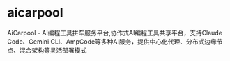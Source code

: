 # aicarpool
AiCarpool - AI编程工具拼车服务平台,协作式AI编程工具共享平台，支持Claude Code、Gemini CLI、AmpCode等多种AI服务，提供中心化代理、分布式边缘节点、混合架构等灵活部署模式
